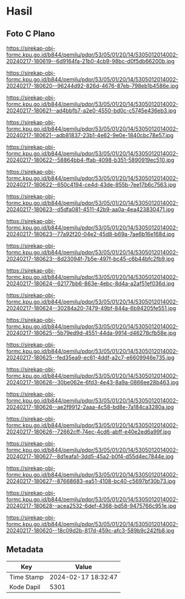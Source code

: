 # Hasil

## Foto C Plano

https://sirekap-obj-formc.kpu.go.id/b844/pemilu/pdpr/53/05/01/20/14/5305012014002-20240217-180619--6d9164fa-21b0-4cb9-98bc-d0f5db66200b.jpg

https://sirekap-obj-formc.kpu.go.id/b844/pemilu/pdpr/53/05/01/20/14/5305012014002-20240217-180620--96244d92-826d-4676-87eb-798eb1b4586e.jpg

https://sirekap-obj-formc.kpu.go.id/b844/pemilu/pdpr/53/05/01/20/14/5305012014002-20240217-180621--ad4bbfb7-a2e0-4550-bd0c-c5745e436eb3.jpg

https://sirekap-obj-formc.kpu.go.id/b844/pemilu/pdpr/53/05/01/20/14/5305012014002-20240217-180621--adb81837-23b1-4e62-9e0e-1840cbc78e57.jpg

https://sirekap-obj-formc.kpu.go.id/b844/pemilu/pdpr/53/05/01/20/14/5305012014002-20240217-180622--58864bb4-ffab-4098-b351-5890919ec510.jpg

https://sirekap-obj-formc.kpu.go.id/b844/pemilu/pdpr/53/05/01/20/14/5305012014002-20240217-180622--650c4194-ce4d-43de-855b-7ee17b6c7563.jpg

https://sirekap-obj-formc.kpu.go.id/b844/pemilu/pdpr/53/05/01/20/14/5305012014002-20240217-180623--d5dfa081-4511-42b9-aa0a-4ea423830471.jpg

https://sirekap-obj-formc.kpu.go.id/b844/pemilu/pdpr/53/05/01/20/14/5305012014002-20240217-180623--77a92f20-04e2-45d8-b69a-7ae6b16e168d.jpg

https://sirekap-obj-formc.kpu.go.id/b844/pemilu/pdpr/53/05/01/20/14/5305012014002-20240217-180623--8d23094f-7b5e-497f-bc45-c6b44bfc2fb9.jpg

https://sirekap-obj-formc.kpu.go.id/b844/pemilu/pdpr/53/05/01/20/14/5305012014002-20240217-180624--62177bb6-863e-4ebc-8d4a-a2af51ef036d.jpg

https://sirekap-obj-formc.kpu.go.id/b844/pemilu/pdpr/53/05/01/20/14/5305012014002-20240217-180624--30284a20-7479-49bf-844a-6b94205fe551.jpg

https://sirekap-obj-formc.kpu.go.id/b844/pemilu/pdpr/53/05/01/20/14/5305012014002-20240217-180625--5b79ed9d-4551-44da-9914-d46278cfb58e.jpg

https://sirekap-obj-formc.kpu.go.id/b844/pemilu/pdpr/53/05/01/20/14/5305012014002-20240217-180625--fed35ea9-ec61-4ddf-a2c7-e6609946e735.jpg

https://sirekap-obj-formc.kpu.go.id/b844/pemilu/pdpr/53/05/01/20/14/5305012014002-20240217-180626--30be062e-6fd3-4e43-8a9a-0866ee28b463.jpg

https://sirekap-obj-formc.kpu.go.id/b844/pemilu/pdpr/53/05/01/20/14/5305012014002-20240217-180626--ae2f9912-2aaa-4c58-bd8e-7a184ca3280a.jpg

https://sirekap-obj-formc.kpu.go.id/b844/pemilu/pdpr/53/05/01/20/14/5305012014002-20240217-180626--72662cff-74ec-4cd6-abff-e40e2ed6a99f.jpg

https://sirekap-obj-formc.kpu.go.id/b844/pemilu/pdpr/53/05/01/20/14/5305012014002-20240217-180627--8d1eafa1-3dd5-45a2-b0f4-d55d4ec7844e.jpg

https://sirekap-obj-formc.kpu.go.id/b844/pemilu/pdpr/53/05/01/20/14/5305012014002-20240217-180627--87668683-ea51-4108-bc40-c5697bf30b73.jpg

https://sirekap-obj-formc.kpu.go.id/b844/pemilu/pdpr/53/05/01/20/14/5305012014002-20240217-180628--acea2532-6def-4368-bd58-9475766c951e.jpg

https://sirekap-obj-formc.kpu.go.id/b844/pemilu/pdpr/53/05/01/20/14/5305012014002-20240217-180620--18c09d2b-817d-459c-afc3-589b9c242fb8.jpg


## Metadata

| Key        | Value               |
| ---------- | ------------------- |
| Time Stamp | 2024-02-17 18:32:47 |
| Kode Dapil | 5301                |



